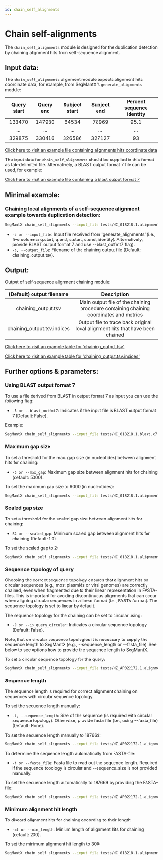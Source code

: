 ```yaml
---
id: chain_self_alignments
---
```


# Chain self-alignments

The `chain_self_alignments` module is designed for the duplication detection by chaining alignment hits from self-sequence alignment. 

## Input data:
The `chain_self_alignments` alignment module expects alignment hits coordinate data, for example, from SegMantX's `generate_alignments` module:

| Query start | Query end | Subject start | Subject end | Percent sequence identity |
|:-----------:|:---------:|:-------------:|:-----------:|:-------------------------:|
| 133470      | 147930    | 64534         | 78969       | 95.1                      |
| ...         | ...       | ...           | ...         | ...                       |
| 329875      | 330416    | 326586         | 327127     | 93                        |


[Click here to visit an example file containing alignments hits coordinate data](https://github.com/DMH-biodatasci/SegMantX/blob/main/docs/tbl/NZ_AP022172.1.alignment_coordinates.tsv)

The input data for `chain_self_alignments` should be supplied in this format as tab-delimited file. Alternatively, a BLAST output format 7 file can be used, for example:

[Click here to visit an example file containing a blast output format 7](https://github.com/DMH-biodatasci/SegMantX/blob/main/docs/tbl/NZ_AP022172.1.blast.x7)

## Minimal example:
### Chaining local alignments of a self-sequence alignment example towards duplication detection:
```bash
SegMantX chain_self_alignments --input_file tests/NC_018218.1.alignment_coordinates.tsv --output_file tests/NC_018218.1.chains.tsv
```
- `-i or --input_file`: Input file received from 'generate_alignments' (i.e., five columns: q.start, q.end, s.start, s.end, identity). Alternatively, provide BLAST output format 7 and use --blast_outfmt7 flag).
- `-o, --output_file`: Filename of the chaining output file (Default: chaining_output.tsv).

## Output:

Output of self-sequence alignment chaining module:

| (Default) output filename | Description |
|:----------:|:-----------:|
| chaining_output.tsv | Main output file of the chaining procedure containing chaining coordinates and metrics |  
| chaining_output.tsv.indices | Output file to trace back original local alignment hits that have been chained | 


[Click here to visit an example table for 'chaining_output.tsv'](https://github.com/DMH-biodatasci/SegMantX/blob/main/docs/tbl/NZ_AP022172.1.chains.tsv)

[Click here to visit an example table for 'chaining_output.tsv.indices'](https://github.com/DMH-biodatasci/SegMantX/blob/main/docs/tbl/NZ_AP022172.1.tsv.indices)

## Further options & parameters:

### Using BLAST output format 7
To use a file derived from BLAST in output format 7 as input you can use the following flag:
- `-B or --blast_outfmt7`: Indicates if the input file is BLAST output format 7 (Default: False).

Example:
```bash
SegMantX chain_self_alignments --input_file tests/NC_018218.1.blast.x7 --output_file tests/NC_018218.1.chains.tsv --blast_outfmt7
```

### Maximum gap size
To set a threshold for the max. gap size (in nucleotides) between alignment hits for chaining:
- `-G or --max_gap`: Maximum gap size between alignment hits for chaining (default: 5000).
        
To set the maximum gap size to 6000 (in nucleotides):
```bash
SegMantX chain_self_alignments --input_file tests/NC_018218.1.alignment_coordinates.tsv --output_file tests/NC_018218.1.chains.tsv --max_gap 6000
```

### Scaled gap size
To set a threshold for the scaled gap size between alignment hits for chaining:
- `SG or --scaled_gap`: Minimum scaled gap between alignment hits for chaining (Default: 1.0).
        
To set the scaled gap to 2:
```bash
SegMantX chain_self_alignments --input_file tests/NC_018218.1.alignment_coordinates.tsv --output_file tests/NC_018218.1.chains.tsv --scaled_gap 2
```

### Sequence topology of query
Choosing the correct sequence topology ensures that alignment hits on circular sequences (e.g., most plasmids or viral genomes) are correctly chained, even when fragmented due to their linear representation in FASTA-files. This is important for avoiding discontinuous alignments that can occur when aligning circular sequences in a linear format (i.e., FASTA format). The sequence topology is set to linear by default.

The sequence topology for the chaining can be set to circular using:
- `-Q or --is_query_circular`: Indicates a circular sequence topology (Default: False).

Note, that on circular sequence topologies it is necessary to supply the sequence length to SegMantX (e.g., --sequence_length or --fasta_file). See below to see options how to provide the sequence length to SegMantX.

To set a circular sequence topology for the query:
```bash
SegMantX chain_self_alignments --input_file tests/NZ_AP022172.1.alignment_coordinates.tsv --output_file tests/NZ_AP022172.1.chains.tsv --is_query_circular --fasta_file tests/NZ_AP022172.1.fasta
```
### Sequence length
The sequence length is required for correct alignment chaining on sequences with circular sequence topology.

To set the sequence length manually:
- `-L, --sequence_length`: Size of the sequence (is required with circular sequence topology). Otherwise, provide fasta file (i.e.,
                        using --fasta_file) (Default: None).
        
To set the sequence length manually to 187669:
```bash
SegMantX chain_self_alignments --input_file tests/NZ_AP022172.1.alignment_coordinates.tsv --output_file tests/NZ_AP022172.1.chains.tsv --sequence_length 187669
```

To determine the sequence length automatically from FASTA-file:
- `-f or --fasta_file`: Fasta file to read out the sequence length. Required if the sequence topology is circular and
                        --sequence_size is not provided manually.
                        
To set the sequence length automatically to 187669 by providing the FASTA-file:
```bash
SegMantX chain_self_alignments --input_file tests/NZ_AP022172.1.alignment_coordinates.tsv --output_file tests/NZ_AP022172.1.chains.tsv --fasta_file tests/NZ_AP022172.1.fasta
```
                        
### Minimum alignment hit length
To discard alignment hits for chaining according to their length:
- `-ml or --min_length`: Minium length of alignment hits for chaining (default: 200).
        
To set the minimum alignment hit length to 300:
```bash
SegMantX chain_self_alignments --input_file tests/NC_018218.1.alignment_coordinates.tsv --output_file tests/NC_018218.1.chains.tsv --min_length 300
```
